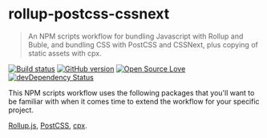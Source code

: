 # rollup-postcss-cssnext

> An NPM scripts workflow for bundling Javascript with Rollup and Buble, and bundling CSS with PostCSS and CSSNext, plus copying of static assets with cpx.

[![Build status](https://ci.appveyor.com/api/projects/status/7kki7pxy5t55qudi/branch/master?svg=true)](https://ci.appveyor.com/project/steven-klein/rollup-postcss-cssnext/branch/master)
[![GitHub version](https://badge.fury.io/gh/steven-klein%2Frollup-postcss-cssnext.svg)](https://badge.fury.io/gh/steven-klein%2Frollup-postcss-cssnext)
[![Open Source Love](https://badges.frapsoft.com/os/mit/mit.svg?v=201)](https://github.com/ellerbrock/open-source-badge/)
[![devDependency Status](https://david-dm.org/steven-klein/rollup-postcss-cssnext/dev-status.svg)](https://david-dm.org/steven-klein/rollup-postcss-cssnext?type=dev)

This NPM scripts workflow uses the following packages that you'll want to be familiar with when it comes time to extend the workflow for your specific project.

[Rollup.js](http://rollupjs.org/), [PostCSS](http://postcss.org/), [cpx](https://www.npmjs.com/package/cpx).
